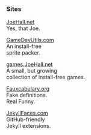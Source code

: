 
### Sites 

[JoeHall.net](https://joehall.net/)\
Yes, that Joe.

[GameDevUtils.com](http://gamedevutils.com/)\
An install-free <br class="hide-lg" />sprite packer.

[games.JoeHall.net](https://games.joehall.net/)\
A small, but growing <br class="hide-lg" />collection of install-free games.

[Fauxcabulary.org](https://fauxcabulary.org/)\
Fake definitions. <br class="hide-lg" />Real Funny.

[JekyllFaces.com](http://jekyllfaces.com/)\
GitHub-friendly <br class="hide-lg" />Jekyll extensions.
